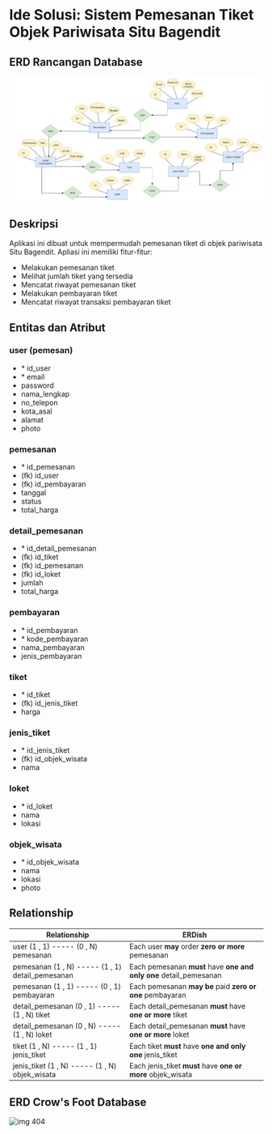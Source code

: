 # Ide Solusi: Sistem Pemesanan Tiket Objek Pariwisata Situ Bagendit 

## ERD Rancangan Database
![img](./Screenshot%202022-03-11%20095917.png)

## Deskripsi
Aplikasi ini dibuat untuk mempermudah pemesanan tiket di objek pariwisata Situ Bagendit. Apliasi ini memiliki fitur-fitur: 
- Melakukan pemesanan tiket
- Melihat jumlah tiket yang tersedia
- Mencatat riwayat pemesanan tiket
- Melakukan pembayaran tiket
- Mencatat riwayat transaksi pembayaran tiket

## Entitas dan Atribut

### user (pemesan)
- \* id_user
- \* email
- password
- nama_lengkap
- no_telepon
- kota_asal
- alamat
- photo

### pemesanan
- \* id_pemesanan
- (fk) id_user
- (fk) id_pembayaran
- tanggal
- status
- total_harga

### detail_pemesanan
- \* id_detail_pemesanan
- (fk) id_tiket
- (fk) id_pemesanan
- (fk) id_loket
- jumlah
- total_harga

### pembayaran
- \* id_pembayaran
- \* kode_pembayaran
- nama_pembayaran
- jenis_pembayaran

### tiket
- \* id_tiket
- (fk) id_jenis_tiket
- harga

### jenis_tiket
- \* id_jenis_tiket
- (fk) id_objek_wisata
- nama

### loket
- \* id_loket
- nama
- lokasi

### objek_wisata
- \* id_objek_wisata
- nama
- lokasi
- photo


## Relationship
|Relationship| ERDish|
|------------|--------|
| user (1 , 1) ----- (0 , N) pemesanan | Each user **may** order **zero or more** pemesanan |
| pemesanan (1 , N) ----- (1 , 1) detail_pemesanan | Each pemesanan **must** have **one and only one** detail_pemesanan |
| pemesanan (1 , 1) ----- (0 , 1) pembayaran | Each pemesanan **may be** paid **zero or one** pembayaran |
| detail_pemesanan (0 , 1) ----- (1 , N) tiket | Each detail_pemesanan **must** have  **one or more** tiket |
| detail_pemesanan (0 , N) ----- (1 , N) loket | Each detail_pemesanan **must** have  **one or more** loket |
| tiket (1 , N) ----- (1 , 1) jenis_tiket | Each tiket **must** have **one and only one** jenis_tiket |
| jenis_tiket (1 , N) ----- (1 , N) objek_wisata | Each jenis_tiket **must** have **one or more** objek_wisata |

## ERD Crow's Foot  Database
![img 404](./)
